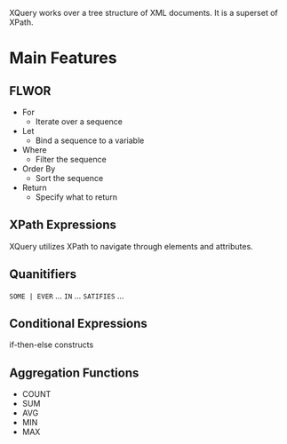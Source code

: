 XQuery works over a tree structure of XML documents. It is a superset of XPath.

# Main Features
## FLWOR
- For
	- Iterate over a sequence
- Let
	- Bind a sequence to a variable
- Where
	- Filter the sequence
- Order By
	- Sort the sequence
- Return
	- Specify what to return

## XPath Expressions
XQuery utilizes XPath to navigate through elements and attributes.

## Quanitifiers
`SOME | EVER` ... `IN` ... `SATIFIES` ...

## Conditional Expressions
if-then-else constructs

## Aggregation Functions
- COUNT
- SUM
- AVG
- MIN
- MAX

